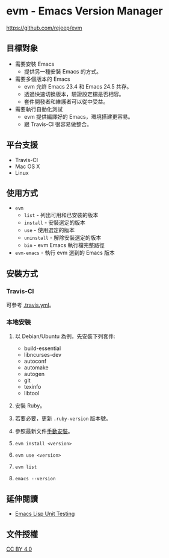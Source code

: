 # evm - Emacs Version Manager

https://github.com/rejeep/evm

## 目標對象

* 需要安裝 Emacs
    * 提供另一種安裝 Emacs 的方式。
* 需要多個版本的 Emacs
    * evm 允許 Emacs 23.4 和 Emacs 24.5 共存。
    * 透過快速切換版本，驗證設定檔是否相容。
    * 套件開發者和維護者可以從中受益。
* 需要執行自動化測試
    * evm 提供編譯好的 Emacs，環境搭建更容易。
    * 跟 Travis-CI 很容易做整合。

## 平台支援

* Travis-CI
* Mac OS X
* Linux

## 使用方式

* `evm`
    * `list` - 列出可用和已安裝的版本
    * `install` - 安裝選定的版本
    * `use` - 使用選定的版本
    * `uninstall` - 解除安裝選定的版本
    * `bin` - evm Emacs 執行檔完整路徑
* `evm-emacs` - 執行 evm 選到的 Emacs 版本

## 安裝方式

### Travis-CI

可參考 [.travis.yml](https://github.com/bcbcarl/emacs-wttrin/blob/master/.travis.yml)。

### 本地安裝

1. 以 Debian/Ubuntu 為例，先安裝下列套件:

    * build-essential
    * libncurses-dev
    * autoconf
    * automake
    * autogen
    * git
    * texinfo
    * libtool

2. 安裝 Ruby。

3. 若要必要，更新 `.ruby-version` 版本號。

4. 參照最新文件[手動安裝](https://github.com/rejeep/evm#manual)。

5. `evm install <version>`

6. `evm use <version>`

7. `evm list`

8. `emacs --version`

## 延伸閱讀

* [Emacs Lisp Unit Testing](https://www.emacswiki.org/emacs/UnitTesting)

## 文件授權

[CC BY 4.0](https://creativecommons.org/licenses/by/4.0/legalcode)
